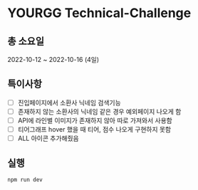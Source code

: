 # YOURGG Technical-Challenge

## 총 소요일

2022-10-12 ~ 2022-10-16 (4일)

## 특이사항

- [ ] 진입페이지에서 소환사 닉네임 검색기능
- [ ] 존재하지 않는 소환사의 닉네임 같은 경우 예외페이지 나오게 함
- [ ] API에 라인별 이미지가 존재하지 않아 따로 가져와서 사용함
- [ ] 티어그래프 hover 했을 때 티어, 점수 나오게 구현하지 못함
- [ ] ALL 아이콘 추가해줬음

## 실행

```c
npm run dev
```

